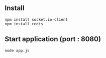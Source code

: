 
## Install
```
npm install socket.io-client
npm install redis
```

## Start application (port : 8080)
```
node app.js
```